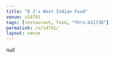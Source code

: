 ```yaml
---
title: "D J's West Indian Food"
venue: v14791
tags: [restaurant, food, "fhrs:411738"]
permalink: /v/14791/
layout: venue
---
```

null